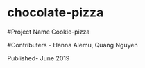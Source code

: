 # chocolate-pizza

#Project Name Cookie-pizza

#Contributers - Hanna Alemu, Quang Nguyen

Published- June 2019 
